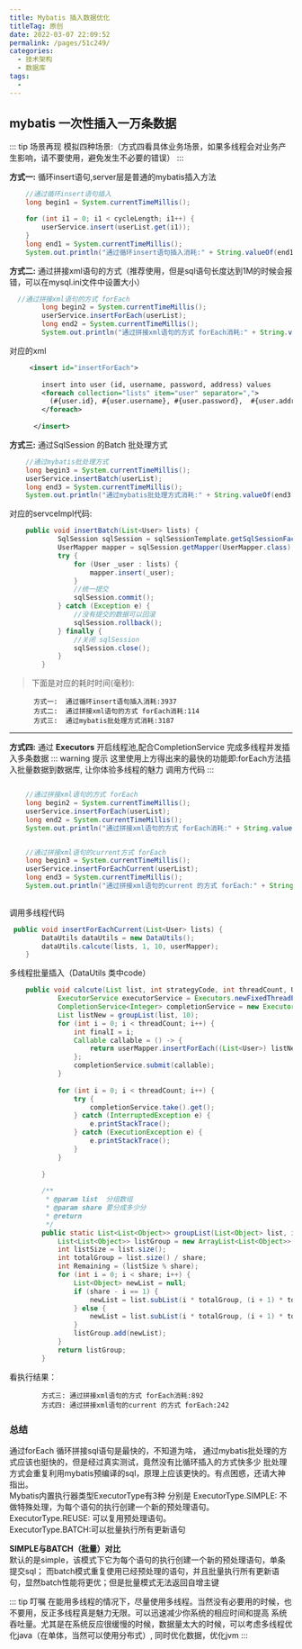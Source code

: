 ```yaml
---
title: Mybatis 插入数据优化
titleTag: 原创
date: 2022-03-07 22:09:52
permalink: /pages/51c249/
categories: 
  - 技术架构
  - 数据库
tags: 
  - 
---
```


## mybatis 一次性插入一万条数据

::: tip 场景再现
模拟四种场景:（方式四看具体业务场景，如果多线程会对业务产生影响，请不要使用，避免发生不必要的错误）
:::

**方式一:** 循环insert语句,server层是普通的mybatis插入方法
```java  
    //通过循环insert语句插入
    long begin1 = System.currentTimeMillis();

    for (int i1 = 0; i1 < cycleLength; i1++) {
        userService.insert(userList.get(i1));
    }
    long end1 = System.currentTimeMillis();
    System.out.println("通过循环insert语句插入消耗:" + String.valueOf(end1 - begin1));
```
**方式二:** 通过拼接xml语句的方式（推荐使用，但是sql语句长度达到1M的时候会报错，可以在mysql.ini文件中设置大小）
```java 
  //通过拼接xml语句的方式 forEach
        long begin2 = System.currentTimeMillis();
        userService.insertForEach(userList);
        long end2 = System.currentTimeMillis();
        System.out.println("通过拼接xml语句的方式 forEach消耗:" + String.valueOf(end2 - begin2));
```
对应的xml

```xml  
     <insert id="insertForEach">
    
        insert into user (id, username, password, address) values
        <foreach collection="lists" item="user" separator=",">
          (#{user.id}, #{user.username}, #{user.password},  #{user.address})
        </foreach>
    
      </insert>
```

**方式三:** 通过SqlSession 的Batch 批处理方式
```java  
    //通过mybatis批处理方式
    long begin3 = System.currentTimeMillis();
    userService.insertBatch(userList);
    long end3 = System.currentTimeMillis();
    System.out.println("通过mybatis批处理方式消耗:" + String.valueOf(end3 - begin3));
```
对应的servceImpl代码:
```java 
    public void insertBatch(List<User> lists) {
            SqlSession sqlSession = sqlSessionTemplate.getSqlSessionFactory().openSession(ExecutorType.BATCH, false);
            UserMapper mapper = sqlSession.getMapper(UserMapper.class);
            try {
                for (User _user : lists) {
                    mapper.insert(_user);
                }
                //统一提交
                sqlSession.commit();
            } catch (Exception e) {
                //没有提交的数据可以回滚
                sqlSession.rollback();
            } finally {
                //关闭 sqlSession
                sqlSession.close();
            }
        }
```

>下面是对应的耗时时间(毫秒):

```editorconfig
      方式一:  通过循环insert语句插入消耗:3937
      方式二:  通过拼接xml语句的方式 forEach消耗:114
      方式三:  通过mybatis批处理方式消耗:3187
```
***

**方式四:** 通过 **Executors** 开启线程池,配合CompletionService 完成多线程并发插入多条数据
::: warning 提示
这里使用上方得出来的最快的功能即:forEach方法插入批量数据到数据库, 让你体验多线程的魅力
调用方代码
:::

```java 

    //通过拼接xml语句的方式 forEach
    long begin2 = System.currentTimeMillis();
    userService.insertForEach(userList);
    long end2 = System.currentTimeMillis();
    System.out.println("通过拼接xml语句的方式 forEach消耗:" + String.valueOf(end2 - begin2));


    //通过拼接xml语句的current方式 forEach
    long begin3 = System.currentTimeMillis();
    userService.insertForEachCurrent(userList);
    long end3 = System.currentTimeMillis();
    System.out.println("通过拼接xml语句的current 的方式 forEach:" + String.valueOf(end3 - begin3));
    
```

调用多线程代码
```java 
 public void insertForEachCurrent(List<User> lists) {
        DataUtils dataUtils = new DataUtils();
        dataUtils.calcute(lists, 1, 10, userMapper);
    }
```
多线程批量插入（DataUtils 类中code）
```java 
    public void calcute(List list, int strategyCode, int threadCount, UserMapper userMapper) {
            ExecutorService executorService = Executors.newFixedThreadPool(threadCount);
            CompletionService<Integer> completionService = new ExecutorCompletionService<Integer>(executorService);
            List listNew = groupList(list, 10);
            for (int i = 0; i < threadCount; i++) {
                int finalI = i;
                Callable callable = () -> {
                    return userMapper.insertForEach((List<User>) listNew.get(finalI));
                };
                completionService.submit(callable);
            }
    
            for (int i = 0; i < threadCount; i++) {
                try {
                    completionService.take().get();
                } catch (InterruptedException e) {
                    e.printStackTrace();
                } catch (ExecutionException e) {
                    e.printStackTrace();
                }
            }
    
        }
    
        /**
         * @param list  分组数组
         * @param share 要分成多少分
         * @return
         */
        public static List<List<Object>> groupList(List<Object> list, int share) {
            List<List<Object>> listGroup = new ArrayList<List<Object>>();
            int listSize = list.size();
            int totalGroup = list.size() / share;
            int Remaining = (listSize % share);
            for (int i = 0; i < share; i++) {
                List<Object> newList = null;
                if (share - i == 1) {
                    newList = list.subList(i * totalGroup, (i + 1) * totalGroup + Remaining);
                } else {
                    newList = list.subList(i * totalGroup, (i + 1) * totalGroup);
                }
                listGroup.add(newList);
            }
            return listGroup;
        }

```
看执行结果：
            
            方式三: 通过拼接xml语句的方式 forEach消耗:892
            方式四: 通过拼接xml语句的current 的方式 forEach:242




### 总结
通过forEach 循环拼接sql语句是最快的，不知道为啥， 通过mybatis批处理的方式应该也挺快的，但是经过真实测试，竟然没有比循环插入的方式快多少
批处理方式会重复利用mybatis预编译的sql，原理上应该更快的。有点困惑，还请大神指出。   
Mybatis内置执行器类型ExecutorType有3种
分别是
ExecutorType.SIMPLE: 不做特殊处理，为每个语句的执行创建一个新的预处理语句。   
ExecutorType.REUSE: 可以复用预处理语句。   
ExecutorType.BATCH:可以批量执行所有更新语句  
    
**SIMPLE与BATCH（批量）对比**   
默认的是simple，该模式下它为每个语句的执行创建一个新的预处理语句，单条提交sql；
而batch模式重复使用已经预处理的语句，并且批量执行所有更新语句，显然batch性能将更优；但是批量模式无法返回自增主键


::: tip  叮嘱
在能用多线程的情况下，尽量使用多线程。当然没有必要用的时候，也不要用，反正多线程真是魅力无限。可以迅速减少你系统的相应时间和提高
系统吞吐量。尤其是在系统反应很缓慢的时候，数据量太大的时候，可以考虑多线程优化java（在单体，当然可以使用分布式）,
同时优化数据，优化jvm
:::


